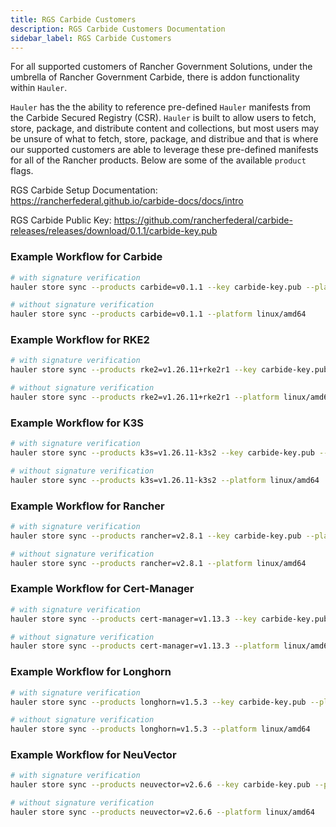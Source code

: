 ```yaml
---
title: RGS Carbide Customers
description: RGS Carbide Customers Documentation
sidebar_label: RGS Carbide Customers
---
```


For all supported customers of Rancher Government Solutions, under the umbrella of Rancher Government Carbide, there is addon functionality within `Hauler`.

`Hauler` has the the ability to reference pre-defined `Hauler` manifests from the Carbide Secured Registry (CSR). `Hauler` is built to allow users to fetch, store, package, and distribute content and collections, but most users may be unsure of what to fetch, store, package, and distribue and that is where our supported customers are able to leverage these pre-defined manifests for all of the Rancher products. Below are some of the available `product` flags.

RGS Carbide Setup Documentation: https://rancherfederal.github.io/carbide-docs/docs/intro

RGS Carbide Public Key: https://github.com/rancherfederal/carbide-releases/releases/download/0.1.1/carbide-key.pub

### Example Workflow for Carbide

```bash
# with signature verification
hauler store sync --products carbide=v0.1.1 --key carbide-key.pub --platform linux/amd64

# without signature verification
hauler store sync --products carbide=v0.1.1 --platform linux/amd64
```

### Example Workflow for RKE2

```bash
# with signature verification
hauler store sync --products rke2=v1.26.11+rke2r1 --key carbide-key.pub --platform linux/amd64

# without signature verification
hauler store sync --products rke2=v1.26.11+rke2r1 --platform linux/amd64
```

### Example Workflow for K3S

```bash
# with signature verification
hauler store sync --products k3s=v1.26.11-k3s2 --key carbide-key.pub --platform linux/amd64

# without signature verification
hauler store sync --products k3s=v1.26.11-k3s2 --platform linux/amd64
```

### Example Workflow for Rancher

```bash
# with signature verification
hauler store sync --products rancher=v2.8.1 --key carbide-key.pub --platform linux/amd64

# without signature verification
hauler store sync --products rancher=v2.8.1 --platform linux/amd64
```

### Example Workflow for Cert-Manager

```bash
# with signature verification
hauler store sync --products cert-manager=v1.13.3 --key carbide-key.pub --platform linux/amd64

# without signature verification
hauler store sync --products cert-manager=v1.13.3 --platform linux/amd64
```

### Example Workflow for Longhorn

```bash
# with signature verification
hauler store sync --products longhorn=v1.5.3 --key carbide-key.pub --platform linux/amd64

# without signature verification
hauler store sync --products longhorn=v1.5.3 --platform linux/amd64
```

### Example Workflow for NeuVector

```bash
# with signature verification
hauler store sync --products neuvector=v2.6.6 --key carbide-key.pub --platform linux/amd64

# without signature verification
hauler store sync --products neuvector=v2.6.6 --platform linux/amd64
```
